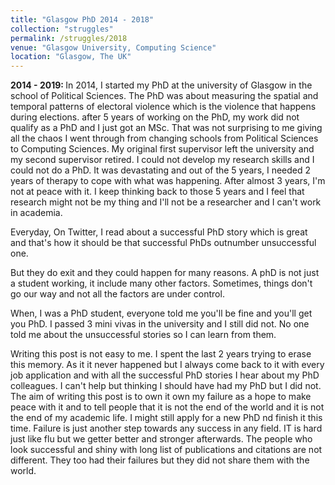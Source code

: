```yaml
---
title: "Glasgow PhD 2014 - 2018"
collection: "struggles"
permalink: /struggles/2018
venue: "Glasgow University, Computing Science"
location: "Glasgow, The UK"
---
```

<b>2014 - 2019: </b>
In 2014, I started my PhD at the university of Glasgow in the school
of Political Sciences. The PhD was about measuring the spatial and
temporal patterns of electoral violence which is the violence that happens
during elections. after 5 years of working on the PhD, my work did not
qualify as a PhD and I just got an MSc.
That was not surprising to me giving all the chaos
I went through from changing schools from Political Sciences
to Computing Sciences. My original first supervisor left the university
and my second supervisor retired. I could not develop my research
skills and I could not do a PhD. It was devastating and out of the
5 years, I needed 2 years of therapy to cope with
what was happening. After almost 3 years, I'm not at peace with it.
I keep thinking back to those 5 years and I feel that research might not
be my thing and I'll not be a researcher and I can't work in academia.

Everyday, On Twitter, I read about a successful PhD story which is great
and that's how it should be that successful PhDs outnumber unsuccessful one.

But they do exit and they could happen for many reasons.
A phD is not just a student working, it include many other factors.
Sometimes, things don't go our way and not all the factors are under control.

When, I was a PhD student, everyone told me you'll be fine and you'll get you PhD.
I passed 3 mini vivas in the university and I still did not.
No one told me about the unsuccessful stories so I can learn from them.

Writing this post is not easy to me. I spent the last 2 years trying to erase this memory.
As it it never happened but I always come back to it with every job application
and with all the successful PhD stories I hear about my PhD colleagues.
I can't help but thinking I should have had my PhD but I did not.
The aim of writing this post is to own it own my failure as a hope to make peace with it and
to tell people that it is not the end of the world and it is not the end of my academic life.
I might still apply for a new PhD nd finish it this time.
Failure is just another step towards any success in any field.
IT is hard just like flu but we getter better and stronger afterwards.
The people who look successful and shiny with long list of publications and citations are not different.
They too had their failures but they did not share them with the world.


